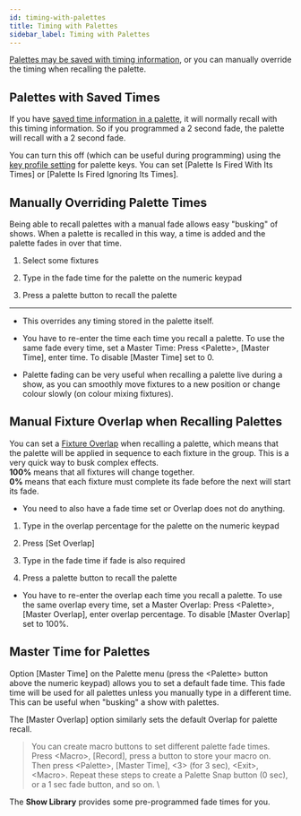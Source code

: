 ```yaml
---
id: timing-with-palettes
title: Timing with Palettes
sidebar_label: Timing with Palettes
---
```


[Palettes may be saved with timing information](creating-palettes.md#creating-a-time-palette),
or you can manually override the timing when recalling the palette.

Palettes with Saved Times
-------------------------

If you have
[saved time information in a palette](creating-palettes.md#creating-a-time-palette),
it will normally recall with this timing information. So if you
programmed a 2 second fade, the palette will recall with a 2 second fade.

You can turn this off (which can be useful during programming) using the
[key profile setting](../system-settings/key-profiles.md) for palette keys.
You can set \[Palette Is Fired With Its Times\] or \[Palette Is Fired
Ignoring Its Times\].

Manually Overriding Palette Times
---------------------------------

[](https://youtu.be/FF8szWCpVkE?t=135 "Overriding Palette Times")

Being able to recall palettes with a manual fade allows easy \"busking\"
of shows. When a palette is recalled in this way, a time is added and
the palette fades in over that time.

1. Select some fixtures

2. Type in the fade time for the palette on the numeric keypad

3. Press a palette button to recall the palette

---

-   This overrides any timing stored in the palette itself.

-   You have to re-enter the time each time you recall a palette. To use
    the same fade every time, set a Master Time: Press \<Palette\>, \[Master
    Time\], enter time. To disable \[Master Time\] set to 0.

-   Palette fading can be very useful when recalling a palette live
    during a show, as you can smoothly move fixtures to a new position
    or change colour slowly (on colour mixing fixtures).

Manual Fixture Overlap when Recalling Palettes
----------------------------------------------

You can set a [Fixture Overlap](../cues/cue-timing.md#fade-times-and-fixture-overlap)
when recalling a palette, which means that
the palette will be applied in sequence to each fixture in the group.
This is a very quick way to busk complex effects.\
**100%** means that all fixtures will change together.\
**0%** means that each fixture must complete its fade before the
next will start its fade.

- You need to also have a fade time set or Overlap does not do anything.

1. Type in the overlap percentage for the palette on the numeric keypad

2. Press \[Set Overlap\]

3. Type in the fade time if fade is also required

4. Press a palette button to recall the palette

-   You have to re-enter the overlap each time you recall a palette. To
    use the same overlap every time, set a Master Overlap: Press
    \<Palette\>, \[Master Overlap\], enter overlap percentage. 
    To disable \[Master Overlap\] set to 100%.

Master Time for Palettes
------------------------

Option \[Master Time\] on the Palette menu (press the \<Palette\> button
above the numeric keypad) allows you to set a default fade time. This
fade time will be used for all palettes unless you manually type in a
different time. This can be useful when "busking" a show with palettes.

The \[Master Overlap\] option similarly sets the default Overlap for
palette recall.

> You can create macro buttons to set different palette fade times. Press
\<Macro\>, \[Record\], press a button to store your macro on. Then press
\<Palette\>, \[Master Time\], \<3\> (for 3 sec), \<Exit\>, \<Macro\>.
Repeat these steps to create a Palette Snap button (0 sec), or a 1 sec
fade button, and so on. \

The **Show Library** provides some pre-programmed fade times for you.
